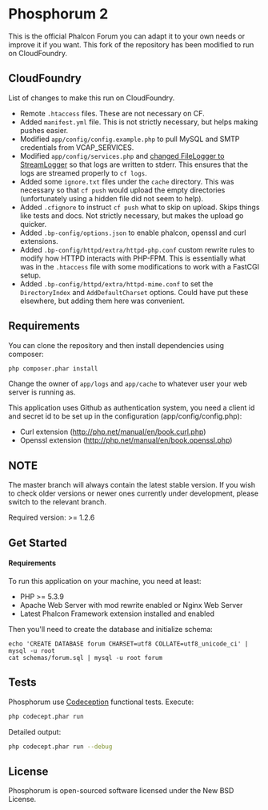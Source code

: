 Phosphorum 2
============

This is the official Phalcon Forum you can adapt it to your own needs or improve it if you want.  This fork of the repository has been modified to run on CloudFoundry.


CloudFoundry
------------

List of changes to make this run on CloudFoundry.

- Remote `.htaccess` files.  These are not necessary on CF.
- Added `manifest.yml` file.  This is not strictly necessary, but helps making pushes easier.
- Modified `app/config/config.example.php` to pull MySQL and SMTP credentials from VCAP_SERVICES.
- Modified `app/config/services.php` and [changed FileLogger to StreamLogger](https://github.com/dmikusa-pivotal/cf-ex-phosphorum/commit/5ede7a705756d7dff391c80652bef0b10832b027) so that logs are written to stderr.  This ensures that the logs are streamed properly to `cf logs`.
- Added some `ignore.txt` files under the `cache` directory.  This was necessary so that `cf push` would upload the empty directories (unfortunately using a hidden file did not seem to help).
- Added `.cfignore` to instruct `cf push` what to skip on upload.  Skips things like tests and docs.  Not strictly necessary, but makes the upload go quicker.
- Added `.bp-config/options.json` to enable phalcon, openssl and curl extensions.
- Added `.bp-config/httpd/extra/httpd-php.conf` custom rewrite rules to modify how HTTPD interacts with PHP-FPM.  This is essentially what was in the `.htaccess` file with some modifications to work with a FastCGI setup.
- Added `.bp-config/httpd/extra/httpd-mime.conf` to set the `DirectoryIndex` and `AddDefaultCharset` options.  Could have put these elsewhere, but adding them here was convenient.


Requirements
------------
You can clone the repository and then install dependencies using composer:

```bash
php composer.phar install
```

Change the owner of `app/logs` and `app/cache` to whatever user your web server is running as.

This application uses Github as authentication system, you need a client id and secret id
to be set up in the configuration (app/config/config.php):

* Curl extension (http://php.net/manual/en/book.curl.php)
* Openssl extension (http://php.net/manual/en/book.openssl.php)

NOTE
----
The master branch will always contain the latest stable version. If you wish
to check older versions or newer ones currently under development, please
switch to the relevant branch.

Required version: >= 1.2.6

Get Started
-----------

#### Requirements

To run this application on your machine, you need at least:

* PHP >= 5.3.9
* Apache Web Server with mod rewrite enabled or Nginx Web Server
* Latest Phalcon Framework extension installed and enabled

Then you'll need to create the database and initialize schema:

    echo 'CREATE DATABASE forum CHARSET=utf8 COLLATE=utf8_unicode_ci' | mysql -u root
    cat schemas/forum.sql | mysql -u root forum

Tests
-----
Phosphorum use [Codeception](http://codeception.com) functional tests. Execute:

```bash
php codecept.phar run
```

Detailed output:

```bash
php codecept.phar run --debug
```

License
-------
Phosphorum is open-sourced software licensed under the New BSD License.
